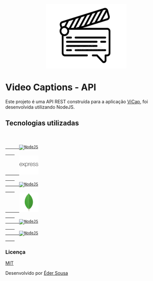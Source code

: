 <p align="center">
  <img alt="Logo - ViCap" height="200" width="250" src="https://github.com/ederwms/front-vicap/blob/main/src/assets/icon/favicon/icon.png">
</p>

# Video Captions - API

Este projeto é uma API REST construída para a aplicação [ViCap](https://github.com/ederwms/front-vicap), foi desenvolvida utilizando NodeJS.

## Tecnologias utilizadas
<div align="start" style="display: inline_block"><br>
  <a href="https://nodejs.org/en/">
    <code>
      <img alt="NodeJS" height="60" width="60" src="https://cdn.jsdelivr.net/gh/devicons/devicon/icons/nodejs/nodejs-original-wordmark.svg">
    </code>
  </a>
  <a href="https://expressjs.com/pt-br/">
    <code>
      <img alt="NodeJS" height="60" width="60" src="https://github.com/devicons/devicon/blob/master/icons/express/express-original-wordmark.svg">
    </code>
  </a>
  <a href="https://www.npmjs.com/package/nodemon">
    <code>
      <img alt="NodeJS" height="60" width="60" src="https://cdn.iconscout.com/icon/free/png-256/nodemon-226039.png">
    </code>
  </a>
  <a href="https://www.mongodb.com/">
    <code>
      <img alt="MongoDB" height="60" width="60" src="https://github.com/devicons/devicon/blob/v2.14.0/icons/mongodb/mongodb-original.svg">
    </code>
  </a>
  <a href="https://www.ffmpeg.org">
    <code>
      <img alt="NodeJS" height="60" width="60" src="https://download.logo.wine/logo/FFmpeg/FFmpeg-Logo.wine.png">
    </code>
  </a>
  <a href="https://aws.amazon.com/pt/transcribe">
    <code>
      <img alt="NodeJS" height="60" width="60" src="https://github.com/yurijserrano/Github-Profile-Readme-Logos/blob/master/cloud/amazon.svg">
    </code>
  </a>
</div>

### Licença
[MIT](https://github.com/ederwms/api-bethehero/blob/master/LICENSE)

Desenvolvido por [Éder Sousa](https://github.com/ederwms)
